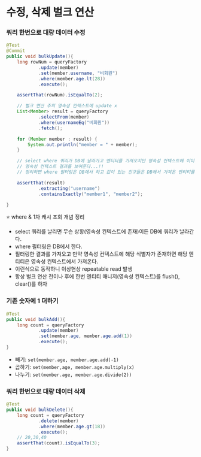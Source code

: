 # 수정, 삭제 벌크 연산

### 쿼리 한번으로 대량 데이터 수정

```java
@Test
@Commit
public void bulkUpdate(){
    long rowNum = queryFactory
            .update(member)
            .set(member.username, "비회원")
            .where(member.age.lt(28))
            .execute();

    assertThat(rowNum).isEqualTo(2);

    // 벌크 연산 주의 영속성 컨텍스트에 update x
    List<Member> result = queryFactory
            .selectFrom(member)
            .where(usernameEq("비회원"))
            .fetch();

    for (Member member : result) {
        System.out.println("member = " + member);
    }

    // select where 쿼리가 DB에 날라가고 엔티티를 가져오지만 영속성 컨텍스트에 이미 존재하기 때문에 where 조건은 DB에 맞는 식별자를 가지고
    // 영속성 컨텍스트 결과를 보여준다...!!
    // 정리하면 where 필터링은 DB에서 하고 값이 있는 친구들은 DB에서 가져온 엔티티를 반환하는게 아닌 영속성 컨텍스트에서 반환함 

    assertThat(result)
            .extracting("username")
            .containsExactly("member1", "member2");

}
```
⭐️ where & 1차 캐시 조회 개념 정리 
- select 쿼리를 날리면 무슨 상황(영속성 컨텍스트에 존재)이든 DB에 쿼리가 날라간다. 
- where 필터링은 DB에서 한다. 
- 필터링한 결과를 가져오고 만약 영속성 컨텍스트에 해당 식별자가 존재하면 해당 엔티티은 영속성 컨텍스트에서 가져온다. 
- 이런식으로 동작하니 이상현상 repeatable read 발생 
- 항상 벌크 연산 전이나 후에 한번 엔티티 매니저(영속성 컨텍스트)를 flush(), clear()를 하자 

### 기존 숫자에 1 더하기

```java
@Test
public void bulkAdd(){
    long count = queryFactory
            .update(member)
            .set(member.age, member.age.add(1))
            .execute();
}
```
- 빼기: `set(member.age, member.age.add(-1)`
- 곱하기: `set(member,age, member.age.multiply(x)`
- 나누기: `set(member.age, member.age.divide(2))`

### 쿼리 한번으로 대량 데이터 삭제

```java
@Test
public void bulkDelete(){
    long count = queryFactory
            .delete(member)
            .where(member.age.gt(18))
            .execute();
    // 20,30,40
    assertThat(count).isEqualTo(3);
}
```
